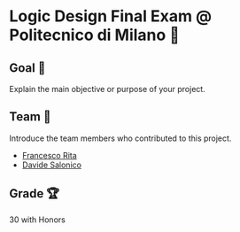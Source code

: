 # Logic Design Final Exam @ Politecnico di Milano 🚀

## Goal 🎯

Explain the main objective or purpose of your project.

## Team 👥

Introduce the team members who contributed to this project.

- [Francesco Rita](https://github.com/FraRita)
- [Davide Salonico](https://github.com/DavideSalonico)

## Grade 🏆

30 with Honors
